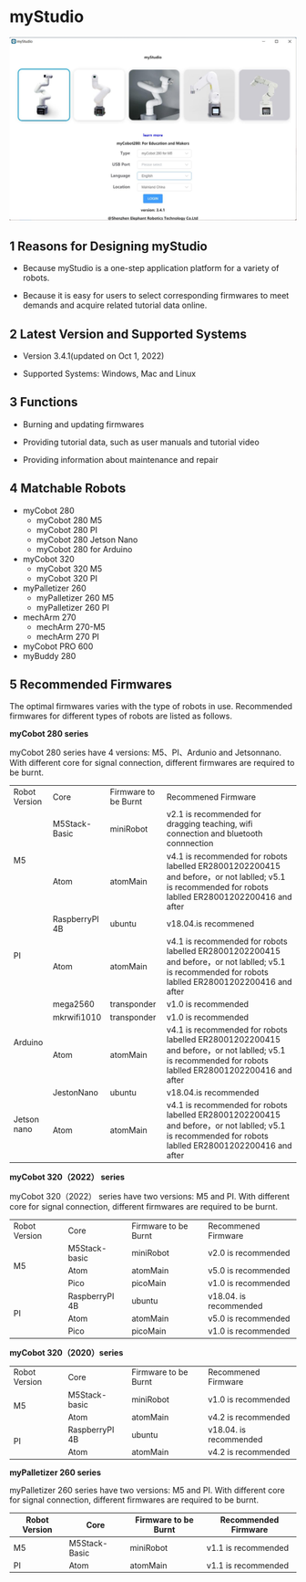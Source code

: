 # myStudio

![TOOL](../../resources/7-BasicFunctionApplication/7.1/7.1-1.png)

## 1 Reasons for Designing myStudio

-   Because myStudio is a one-step application platform for a variety of robots.

-   Because it is easy for users to select corresponding firmwares to meet demands and acquire related tutorial data online.

## 2 Latest Version and Supported Systems

-   Version 3.4.1(updated on Oct 1, 2022)

-   Supported Systems: Windows, Mac and Linux

## 3 Functions

-   Burning and updating firmwares

-   Providing tutorial data, such as user manuals and tutorial video

-   Providing information about maintenance and repair

## 4 Matchable Robots

- myCobot 280
  - myCobot 280 M5
  - myCobot 280 PI
  - myCobot 280 Jetson Nano
  - myCobot 280 for Arduino
- myCobot 320
  - myCobot 320 M5
  - myCobot 320 PI 
- myPalletizer 260
  - myPalletizer 260 M5
  - myPalletizer 260 PI 
- mechArm 270
  - mechArm 270-M5
  - mechArm 270 PI 
- myCobot PRO 600
- myBuddy 280

## 5 Recommended Firmwares 

The optimal firmwares varies with the type of robots in use. Recommended firmwares for different types of  robots are listed as follows.

**myCobot 280 series**

myCobot 280 series have 4 versions: M5、PI、Ardunio and Jetsonnano. With different core for signal connection, different firmwares are required to be burnt.

<table>
<tr>
	<td>Robot Version</td>
    <td>Core</td>
    <td>Firmware to be Burnt</td>
    <td>Recommened Firmware</td>
</tr>
<tr>
	<td rowspan='2'>M5</td>
    <td>M5Stack-Basic</td>
    <td>miniRobot</td>
    <td>v2.1 is recommended for dragging teaching, wifi connection and bluetooth connnection</td>
</tr>
<tr>
	<td>Atom</td>
    <td>atomMain</td>
    <td>v4.1 is recommended for robots labelled ER28001202200415 and before，or not lablled; v5.1 is recommended for robots lablled ER28001202200416 and after</td>
</tr>
<tr>
	<td rowspan='2'>PI</td>
    <td>RaspberryPI 4B</td>
    <td>ubuntu</td>
    <td>v18.04.is recommened</td>
</tr>
<tr>
	<td>Atom</td>
    <td>atomMain</td>
    <td>v4.1 is recommended for robots labelled ER28001202200415 and before，or not lablled; v5.1 is recommended for robots lablled ER28001202200416 and after</td>
</tr>
<tr>
	<td rowspan='3'>Arduino</td>
    <td>mega2560</td>
    <td>transponder</td>
    <td>v1.0 is recommended</td>
</tr>
<tr>
	<td>mkrwifi1010</td>
    <td>transponder</td>
    <td>v1.0 is recommended</td>
</tr>
<tr>
	<td>Atom</td>
    <td>atomMain</td>
    <td>v4.1 is recommended for robots labelled ER28001202200415 and before，or not lablled; v5.1 is recommended for robots lablled ER28001202200416 and after</td>
</tr>
<tr>
	<td rowspan='2'>Jetson nano</td>
    <td>JestonNano</td>
    <td>ubuntu</td>
    <td>v18.04.is recommended</td>
</tr>
<tr>
	<td>Atom</td>
    <td>atomMain</td>
    <td>v4.1 is recommended for robots labelled ER28001202200415 and before，or not lablled; v5.1 is recommended for robots lablled ER28001202200416 and after</td>
</tr>
</table>


**myCobot 320（2022） series**

myCobot 320（2022） series have two versions: M5 and PI. With different core for signal connection, different firmwares are required to be burnt.

<table>
<tr>
	<td>Robot Version</td>
    <td>Core</td>
    <td>Firmware to be Burnt</td>
    <td>Recommened Firmware</td>
</tr>
<tr>
	<td rowspan='3'>M5</td>
    <td>M5Stack-basic</td>
    <td>miniRobot</td>
    <td>v2.0 is recommended</td>
</tr>
<tr>
	<td>Atom</td>
    <td>atomMain</td>
    <td>v5.0 is recommended</td>
</tr>
<tr>
	<td>Pico</td>
    <td>picoMain</td>
    <td>v1.0 is recommended</td>
</tr>
<tr>
	<td rowspan='3'>PI</td>
    <td>RaspberryPI 4B</td>
    <td>ubuntu</td>
    <td>v18.04. is recommended</td>
</tr>
<tr>
	<td>Atom</td>
    <td>atomMain</td>
    <td>v5.0 is recommended</td>
</tr>
<tr>
	<td>Pico</td>
    <td>picoMain</td>
    <td>v1.0 is recommended</td>
</tr>
</table>

**myCobot 320（2020）series**

<table>
<tr>
	<td>Robot Version</td>
    <td>Core</td>
    <td>Firmware to be Burnt</td>
    <td>Recommened Firmware</td>
</tr>
<tr>
	<td rowspan='2'>M5</td>
    <td>M5Stack-basic</td>
    <td>miniRobot</td>
    <td>v1.0 is recommended</td>
</tr>
<tr>
	<td>Atom</td>
    <td>atomMain</td>
    <td>v4.2 is recommended</td>
</tr>
<tr>
	<td rowspan='2'>PI</td>
    <td>RaspberryPI 4B</td>
    <td>ubuntu</td>
    <td>v18.04. is recommended</td>
</tr>
<tr>
	<td>Atom</td>
    <td>atomMain</td>
    <td>v4.2 is recommended</td>
</tr>
</table>

**myPalletizer 260 series**

myPalletizer 260 series have two versions: M5 and PI. With different core for signal connection, different firmwares are required to be burnt.

| Robot Version | Core          | Firmware to be Burnt | Recommended Firmware |
| ------------- | ------------- | -------------------- | -------------------- |
| M5            | M5Stack-Basic | miniRobot            | v1.1 is recommended  |
| PI            | Atom          | atomMain             | v1.1 is recommended  |
